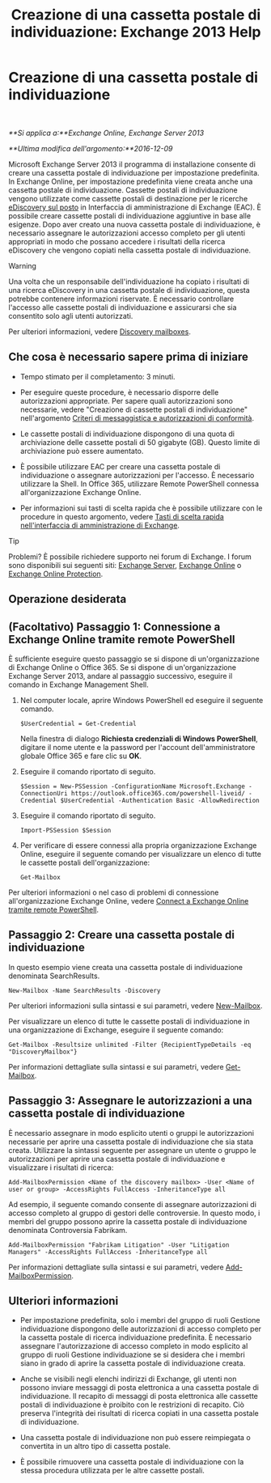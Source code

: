 ﻿---
title: 'Creazione di una cassetta postale di individuazione: Exchange 2013 Help'
TOCTitle: Creazione di una cassetta postale di individuazione
ms:assetid: bc20285d-35e2-4e49-9bd3-38abf96114ba
ms:mtpsurl: https://technet.microsoft.com/it-it/library/Dd638177(v=EXCHG.150)
ms:contentKeyID: 50481517
ms.date: 05/22/2018
mtps_version: v=EXCHG.150
ms.translationtype: MT
---

# Creazione di una cassetta postale di individuazione

 

_**Si applica a:**Exchange Online, Exchange Server 2013_

_**Ultima modifica dell'argomento:**2016-12-09_

Microsoft Exchange Server 2013 il programma di installazione consente di creare una cassetta postale di individuazione per impostazione predefinita. In Exchange Online, per impostazione predefinita viene creata anche una cassetta postale di individuazione. Cassette postali di individuazione vengono utilizzate come cassette postali di destinazione per le ricerche [eDiscovery sul posto](in-place-ediscovery-exchange-2013-help.md) in Interfaccia di amministrazione di Exchange (EAC). È possibile creare cassette postali di individuazione aggiuntive in base alle esigenze. Dopo aver creato una nuova cassetta postale di individuazione, è necessario assegnare le autorizzazioni accesso completo per gli utenti appropriati in modo che possano accedere i risultati della ricerca eDiscovery che vengono copiati nella cassetta postale di individuazione.


> [!WARNING]
> Una volta che un responsabile dell'individuazione ha copiato i risultati di una ricerca eDiscovery in una cassetta postale di individuazione, questa potrebbe contenere informazioni riservate. È necessario controllare l'accesso alle cassette postali di individuazione e assicurarsi che sia consentito solo agli utenti autorizzati.



Per ulteriori informazioni, vedere [Discovery mailboxes](in-place-ediscovery-exchange-2013-help.md).

## Che cosa è necessario sapere prima di iniziare

  - Tempo stimato per il completamento: 3 minuti.

  - Per eseguire queste procedure, è necessario disporre delle autorizzazioni appropriate. Per sapere quali autorizzazioni sono necessarie, vedere "Creazione di cassette postali di individuazione" nell'argomento [Criteri di messaggistica e autorizzazioni di conformità](messaging-policy-and-compliance-permissions-exchange-2013-help.md).

  - Le cassette postali di individuazione dispongono di una quota di archiviazione delle cassette postali di 50 gigabyte (GB). Questo limite di archiviazione può essere aumentato.

  - È possibile utilizzare EAC per creare una cassetta postale di individuazione o assegnare autorizzazioni per l'accesso. È necessario utilizzare la Shell. In Office 365, utilizzare Remote PowerShell connessa all'organizzazione Exchange Online.

  - Per informazioni sui tasti di scelta rapida che è possibile utilizzare con le procedure in questo argomento, vedere [Tasti di scelta rapida nell'interfaccia di amministrazione di Exchange](keyboard-shortcuts-in-the-exchange-admin-center-exchange-online-protection-help.md).


> [!TIP]
> Problemi? È possibile richiedere supporto nei forum di Exchange. I forum sono disponibili sui seguenti siti: <A href="https://go.microsoft.com/fwlink/p/?linkid=60612">Exchange Server</A>, <A href="https://go.microsoft.com/fwlink/p/?linkid=267542">Exchange Online</A> o <A href="https://go.microsoft.com/fwlink/p/?linkid=285351">Exchange Online Protection</A>.



## Operazione desiderata

## (Facoltativo) Passaggio 1: Connessione a Exchange Online tramite remote PowerShell

È sufficiente eseguire questo passaggio se si dispone di un'organizzazione di Exchange Online o Office 365. Se si dispone di un'organizzazione Exchange Server 2013, andare al passaggio successivo, eseguire il comando in Exchange Management Shell.

1.  Nel computer locale, aprire Windows PowerShell ed eseguire il seguente comando.
    
        $UserCredential = Get-Credential
    
    Nella finestra di dialogo **Richiesta credenziali di Windows PowerShell**, digitare il nome utente e la password per l'account dell'amministratore globale Office 365 e fare clic su **OK**.

2.  Eseguire il comando riportato di seguito.
    
        $Session = New-PSSession -ConfigurationName Microsoft.Exchange -ConnectionUri https://outlook.office365.com/powershell-liveid/ -Credential $UserCredential -Authentication Basic -AllowRedirection

3.  Eseguire il comando riportato di seguito.
    
        Import-PSSession $Session

4.  Per verificare di essere connessi alla propria organizzazione Exchange Online, eseguire il seguente comando per visualizzare un elenco di tutte le cassette postali dell'organizzazione:
    
        Get-Mailbox

Per ulteriori informazioni o nel caso di problemi di connessione all'organizzazione Exchange Online, vedere [Connect a Exchange Online tramite remote PowerShell](https://go.microsoft.com/fwlink/p/?linkid=517283).

## Passaggio 2: Creare una cassetta postale di individuazione

In questo esempio viene creata una cassetta postale di individuazione denominata SearchResults.

    New-Mailbox -Name SearchResults -Discovery 

Per ulteriori informazioni sulla sintassi e sui parametri, vedere [New-Mailbox](https://technet.microsoft.com/it-it/library/aa997663\(v=exchg.150\)).

Per visualizzare un elenco di tutte le cassette postali di individuazione in una organizzazione di Exchange, eseguire il seguente comando:

    Get-Mailbox -Resultsize unlimited -Filter {RecipientTypeDetails -eq "DiscoveryMailbox"}

Per informazioni dettagliate sulla sintassi e sui parametri, vedere [Get-Mailbox](https://technet.microsoft.com/it-it/library/bb123685\(v=exchg.150\)).

## Passaggio 3: Assegnare le autorizzazioni a una cassetta postale di individuazione

È necessario assegnare in modo esplicito utenti o gruppi le autorizzazioni necessarie per aprire una cassetta postale di individuazione che sia stata creata. Utilizzare la sintassi seguente per assegnare un utente o gruppo le autorizzazioni per aprire una cassetta postale di individuazione e visualizzare i risultati di ricerca:

    Add-MailboxPermission <Name of the discovery mailbox> -User <Name of user or group> -AccessRights FullAccess -InheritanceType all

Ad esempio, il seguente comando consente di assegnare autorizzazioni di accesso completo al gruppo di gestori delle controversie. In questo modo, i membri del gruppo possono aprire la cassetta postale di individuazione denominata Controversia Fabrikam.

    Add-MailboxPermission "Fabrikam Litigation" -User "Litigation Managers" -AccessRights FullAccess -InheritanceType all

Per informazioni dettagliate sulla sintassi e sui parametri, vedere [Add-MailboxPermission](https://technet.microsoft.com/it-it/library/bb124097\(v=exchg.150\)).

## Ulteriori informazioni

  - Per impostazione predefinita, solo i membri del gruppo di ruoli Gestione individuazione dispongono delle autorizzazioni di accesso completo per la cassetta postale di ricerca individuazione predefinita. È necessario assegnare l'autorizzazione di accesso completo in modo esplicito al gruppo di ruoli Gestione individuazione se si desidera che i membri siano in grado di aprire la cassetta postale di individuazione creata.

  - Anche se visibili negli elenchi indirizzi di Exchange, gli utenti non possono inviare messaggi di posta elettronica a una cassetta postale di individuazione. Il recapito di messaggi di posta elettronica alle cassette postali di individuazione è proibito con le restrizioni di recapito. Ciò preserva l'integrità dei risultati di ricerca copiati in una cassetta postale di individuazione.

  - Una cassetta postale di individuazione non può essere reimpiegata o convertita in un altro tipo di cassetta postale.

  - È possibile rimuovere una cassetta postale di individuazione con la stessa procedura utilizzata per le altre cassette postali.

